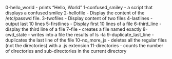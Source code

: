 0-hello_world - prints “Hello, World”
1-confused_smiley - a script that displays a confused smiley
2-hellofile - Display the content of the /etc/passwd file.
3-twofiles - Display content of two files
4-lastlines - output last 10 lines
5-firstlines - Display first 10 lines of a file
6-third_line - display the third line of a file
7-file -  creates a file named exactly
8-cwd_state - writes into a file the results of ls -la
9-duplicate_last_line - duplicates the last line of the file
10-no_more_js - deletes all the regular files (not the directories) with a .js extension
11-directories - counts the number of directories and sub-directories in the current directory
